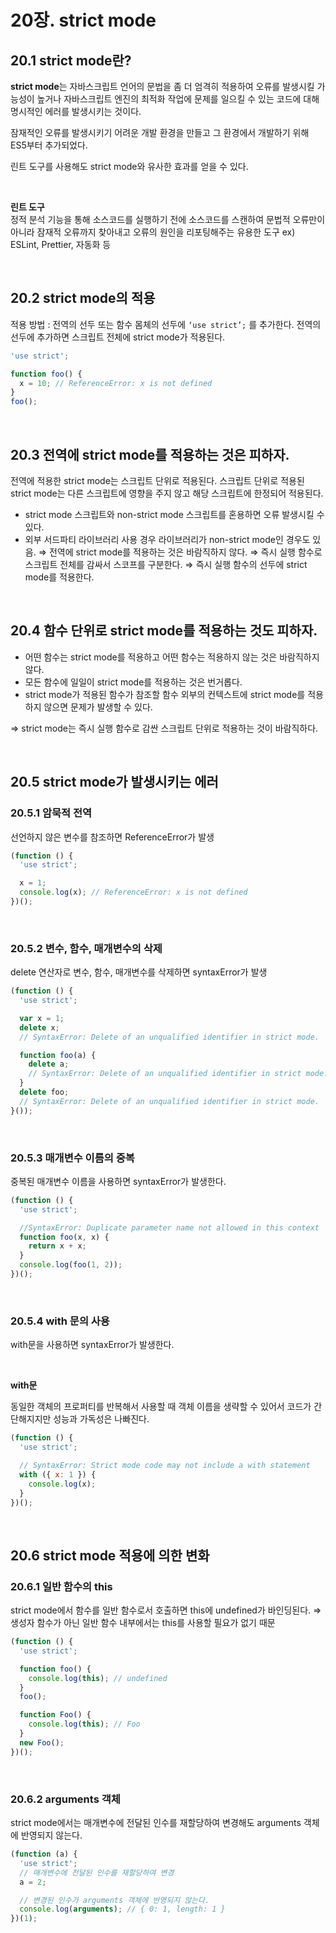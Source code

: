 # 20장. strict mode

## 20.1 strict mode란?

**strict mode**는 자바스크립트 언어의 문법을 좀 더 엄격히 적용하여 오류를 발생시킬 가능성이 높거나 자바스크립트 엔진의 최적화 작업에 문제를 일으킬 수 있는 코드에 대해 명시적인 에러를 발생시키는 것이다.

잠재적인 오류를 발생시키기 어려운 개발 환경을 만들고 그 환경에서 개발하기 위해 ES5부터 추가되었다.

린트 도구를 사용해도 strict mode와 유사한 효과를 얻을 수 있다.

<br/>

**린트 도구**  
정적 분석 기능을 통해 소스코드를 실행하기 전에 소스코드를 스캔하여 문법적 오류만이 아니라 잠재적 오류까지 찾아내고 오류의 원인을 리포팅해주는 유용한 도구 ex) ESLint, Prettier, 자동화 등

<br/>

## 20.2 strict mode의 적용

적용 방법 : 전역의 선두 또는 함수 몸체의 선두에 `‘use strict’;` 를 추가한다. 전역의 선두에 추가하면 스크립트 전체에 strict mode가 적용된다.

```jsx
'use strict';

function foo() {
  x = 10; // ReferenceError: x is not defined
}
foo();
```

<br/>

## 20.3 전역에 strict mode를 적용하는 것은 피하자.

전역에 적용한 strict mode는 스크립트 단위로 적용된다. 스크립트 단위로 적용된 strict mode는 다른 스크립트에 영향을 주지 않고 해당 스크립트에 한정되어 적용된다.

- strict mode 스크립트와 non-strict mode 스크립트를 혼용하면 오류 발생시킬 수 있다.
- 외부 서드파티 라이브러리 사용 경우 라이브러리가 non-strict mode인 경우도 있음.
  ⇒ 전역에 strict mode를 적용하는 것은 바람직하지 않다.
  ⇒ 즉시 실행 함수로 스크립트 전체를 감싸서 스코프를 구분한다.
  ⇒ 즉시 실행 함수의 선두에 strict mode를 적용한다.

<br/>

## 20.4 함수 단위로 strict mode를 적용하는 것도 피하자.

- 어떤 함수는 strict mode를 적용하고 어떤 함수는 적용하지 않는 것은 바람직하지 않다.
- 모든 함수에 일일이 strict mode를 적용하는 것은 번거롭다.
- strict mode가 적용된 함수가 참조할 함수 외부의 컨텍스트에 strict mode를 적용하지 않으면 문제가 발생할 수 있다.

⇒ strict mode는 즉시 실행 함수로 감싼 스크립트 단위로 적용하는 것이 바람직하다.

<br/>

## 20.5 strict mode가 발생시키는 에러

### 20.5.1 암묵적 전역

선언하지 않은 변수를 참조하면 ReferenceError가 발생

```jsx
(function () {
  'use strict';

  x = 1;
  console.log(x); // ReferenceError: x is not defined
})();
```

<br/>

### 20.5.2 변수, 함수, 매개변수의 삭제

delete 연산자로 변수, 함수, 매개변수를 삭제하면 syntaxError가 발생

```jsx
(function () {
  'use strict';

  var x = 1;
  delete x;
  // SyntaxError: Delete of an unqualified identifier in strict mode.

  function foo(a) {
    delete a;
    // SyntaxError: Delete of an unqualified identifier in strict mode.
  }
  delete foo;
  // SyntaxError: Delete of an unqualified identifier in strict mode.
}());
```

<br/>

### 20.5.3 매개변수 이름의 중복

중복된 매개변수 이름을 사용하면 syntaxError가 발생한다.

```jsx
(function () {
  'use strict';

  //SyntaxError: Duplicate parameter name not allowed in this context
  function foo(x, x) {
    return x + x;
  }
  console.log(foo(1, 2));
})();
```

<br/>

### 20.5.4 with 문의 사용

with문을 사용하면 syntaxError가 발생한다.

<br/>

**with문**

동일한 객체의 프로퍼티를 반복해서 사용할 때 객체 이름을 생략할 수 있어서 코드가 간단해지지만 성능과 가독성은 나빠진다.

```jsx
(function () {
  'use strict';

  // SyntaxError: Strict mode code may not include a with statement
  with ({ x: 1 }) {
    console.log(x);
  }
})();
```

<br/>

## 20.6 strict mode 적용에 의한 변화

### 20.6.1 일반 함수의 this

strict mode에서 함수를 일반 함수로서 호출하면 this에 undefined가 바인딩된다. ⇒ 생성자 함수가 아닌 일반 함수 내부에서는 this를 사용할 필요가 없기 때문
<br/>

```jsx
(function () {
  'use strict';

  function foo() {
    console.log(this); // undefined
  }
  foo();

  function Foo() {
    console.log(this); // Foo
  }
  new Foo();
})();
```

<br/>

### 20.6.2 arguments 객체

strict mode에서는 매개변수에 전달된 인수를 재할당하여 변경해도 arguments 객체에 반영되지 않는다.
<br/>

```jsx
(function (a) {
  'use strict';
  // 매개변수에 전달된 인수를 재할당하여 변경
  a = 2;

  // 변경된 인수가 arguments 객체에 반영되지 않는다.
  console.log(arguments); // { 0: 1, length: 1 }
})(1);
```
